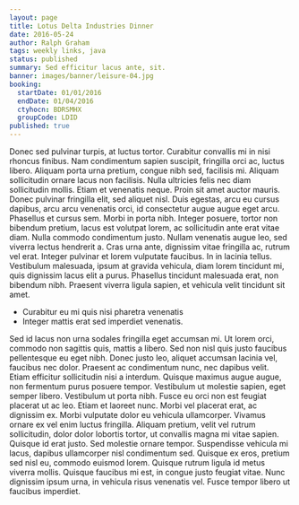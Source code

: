 ```yaml
---
layout: page
title: Lotus Delta Industries Dinner
date: 2016-05-24
author: Ralph Graham
tags: weekly links, java
status: published
summary: Sed efficitur lacus ante, sit.
banner: images/banner/leisure-04.jpg
booking:
  startDate: 01/01/2016
  endDate: 01/04/2016
  ctyhocn: BDRSMHX
  groupCode: LDID
published: true
---
```

Donec sed pulvinar turpis, at luctus tortor. Curabitur convallis mi in nisi rhoncus finibus. Nam condimentum sapien suscipit, fringilla orci ac, luctus libero. Aliquam porta urna pretium, congue nibh sed, facilisis mi. Aliquam sollicitudin ornare lacus non facilisis. Nulla ultricies felis nec diam sollicitudin mollis. Etiam et venenatis neque. Proin sit amet auctor mauris. Donec pulvinar fringilla elit, sed aliquet nisl. Duis egestas, arcu eu cursus dapibus, arcu arcu venenatis orci, id consectetur augue augue eget arcu. Phasellus et cursus sem.
Morbi in porta nibh. Integer posuere, tortor non bibendum pretium, lacus est volutpat lorem, ac sollicitudin ante erat vitae diam. Nulla commodo condimentum justo. Nullam venenatis augue leo, sed viverra lectus hendrerit a. Cras urna ante, dignissim vitae fringilla ac, rutrum vel erat. Integer pulvinar et lorem vulputate faucibus. In in lacinia tellus. Vestibulum malesuada, ipsum at gravida vehicula, diam lorem tincidunt mi, quis dignissim lacus elit a purus. Phasellus tincidunt malesuada erat, non bibendum nibh. Praesent viverra ligula sapien, et vehicula velit tincidunt sit amet.

* Curabitur eu mi quis nisi pharetra venenatis
* Integer mattis erat sed imperdiet venenatis.

Sed id lacus non urna sodales fringilla eget accumsan mi. Ut lorem orci, commodo non sagittis quis, mattis a libero. Sed non nisl quis justo faucibus pellentesque eu eget nibh. Donec justo leo, aliquet accumsan lacinia vel, faucibus nec dolor. Praesent ac condimentum nunc, nec dapibus velit. Etiam efficitur sollicitudin nisi a interdum. Quisque maximus augue augue, non fermentum purus posuere tempor. Vestibulum ut molestie sapien, eget semper libero. Vestibulum ut porta nibh. Fusce eu orci non est feugiat placerat ut ac leo. Etiam et laoreet nunc. Morbi vel placerat erat, ac dignissim ex.
Morbi vulputate dolor eu vehicula ullamcorper. Vivamus ornare ex vel enim luctus fringilla. Aliquam pretium, velit vel rutrum sollicitudin, dolor dolor lobortis tortor, ut convallis magna mi vitae sapien. Quisque id erat justo. Sed molestie ornare tempor. Suspendisse vehicula mi lacus, dapibus ullamcorper nisl condimentum sed. Quisque ex eros, pretium sed nisl eu, commodo euismod lorem. Quisque rutrum ligula id metus viverra mollis. Quisque faucibus mi est, in congue justo feugiat vitae. Nunc dignissim ipsum urna, in vehicula risus venenatis vel. Fusce tempor libero ut faucibus imperdiet.
